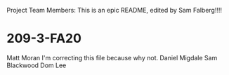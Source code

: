 
Project Team Members:
This is an epic README, edited by Sam Falberg!!!!
# 209-3-FA20
Matt Moran
I'm correcting this file because why not.
Daniel Migdale
Sam Blackwood
Dom Lee

